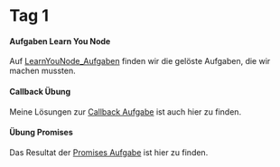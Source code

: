 # Tag 1
#### Aufgaben Learn You Node
Auf [LearnYouNode_Aufgaben](./learnyounode_Aufgaben/) finden wir die gelöste Aufgaben, die wir machen mussten.<br>
#### Callback Übung
Meine Lösungen zur [Callback Aufgabe](./Aufgabe_Callback/) ist auch hier zu finden.<br>
#### Übung Promises
Das Resultat der [Promises Aufgabe](./Aufgabe_Promises//) ist hier zu finden.<br>